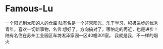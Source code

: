 # Famous-Lu
一个阳光到太阳的人的仓库
陆有名是一个非常阳光，乐于学习，积极进步的优秀青年，喜欢一切新事物，名言:想好了，方向搞对了，哪怕走的再近，也是进步！
陆有名住在苏州工业园区车坊淞泽家园一区40幢301室。
我就是我，不一样的烟火
